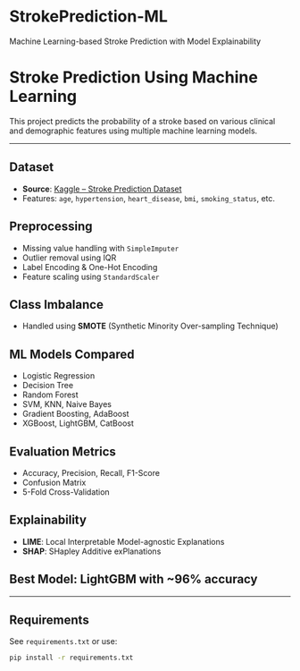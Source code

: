 # StrokePrediction-ML
Machine Learning-based Stroke Prediction with Model Explainability
# Stroke Prediction Using Machine Learning

This project predicts the probability of a stroke based on various clinical and demographic features using multiple machine learning models.

---

## Dataset
- **Source**: [Kaggle – Stroke Prediction Dataset](https://www.kaggle.com/fedesoriano/stroke-prediction-dataset)
- Features: `age`, `hypertension`, `heart_disease`, `bmi`, `smoking_status`, etc.

## Preprocessing
- Missing value handling with `SimpleImputer`
- Outlier removal using IQR
- Label Encoding & One-Hot Encoding
- Feature scaling using `StandardScaler`

## Class Imbalance
- Handled using **SMOTE** (Synthetic Minority Over-sampling Technique)

## ML Models Compared
- Logistic Regression
- Decision Tree
- Random Forest
- SVM, KNN, Naive Bayes
- Gradient Boosting, AdaBoost
- XGBoost, LightGBM, CatBoost

## Evaluation Metrics
- Accuracy, Precision, Recall, F1-Score
- Confusion Matrix
- 5-Fold Cross-Validation

## Explainability
- **LIME**: Local Interpretable Model-agnostic Explanations
- **SHAP**: SHapley Additive exPlanations

## Best Model: LightGBM with ~96% accuracy

---

## Requirements
See `requirements.txt` or use:

```bash
pip install -r requirements.txt
